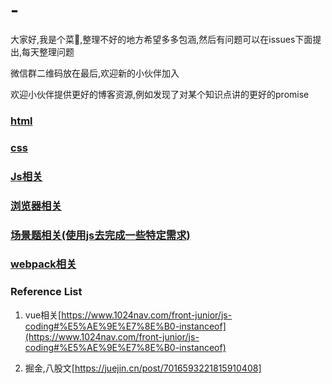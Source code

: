 # -
大家好,我是个菜🐔,整理不好的地方希望多多包涵,然后有问题可以在issues下面提出,每天整理问题

微信群二维码放在最后,欢迎新的小伙伴加入

欢迎小伙伴提供更好的博客资源,例如发现了对某个知识点讲的更好的promise


### [html]()

### [css]()

### [Js相关]()

### [浏览器相关]()

### [场景题相关(使用js去完成一些特定需求)]()

### [webpack相关]()


### Reference List
1. vue相关[https://www.1024nav.com/front-junior/js-coding#%E5%AE%9E%E7%8E%B0-instanceof](https://www.1024nav.com/front-junior/js-coding#%E5%AE%9E%E7%8E%B0-instanceof)

2. 掘金,八股文[https://juejin.cn/post/7016593221815910408]
